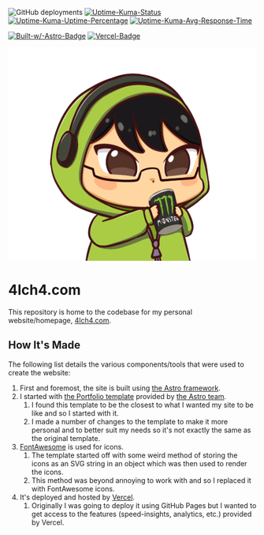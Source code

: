 ![GitHub deployments](https://img.shields.io/github/deployments/4lch4/4lch4.com/production?style=flat-square&logo=vercel&label=Last%20Vercel%20Deployment)
[![Uptime-Kuma-Status](https://uptime.4lch4.io/api/badge/1/status?style=flat-square)](https://uptime.4lch4.io/status/homepage)
[![Uptime-Kuma-Uptime-Percentage](https://uptime.4lch4.io/api/badge/1/uptime?style=flat-square)](https://uptime.4lch4.io/status/homepage)
[![Uptime-Kuma-Avg-Response-Time](https://uptime.4lch4.io/api/badge/1/avg-response?style=flat-square)](https://uptime.4lch4.io/status/homepage)

[![Built-w/-Astro-Badge](https://img.shields.io/badge/Built%20with-Astro-blue?style=flat-square&logo=astro)](https://astro.build)
[![Vercel-Badge](https://img.shields.io/badge/Hosted%20on-Vercel-blue?style=flat-square&logo=vercel)](https://vercel.com)

<img height="433" width="564" src="./public/assets/img/Avatar-1.png" alt="The avatar image used everywhere by 4lch4 across. A chibi-esque drawing of himself drinking Monster."></img>

# 4lch4.com

This repository is home to the codebase for my personal website/homepage, [4lch4.com][0].

## How It's Made

The following list details the various components/tools that were used to create the website:

1. First and foremost, the site is built using [the Astro framework][3].
2. I started with [the Portfolio template][1] provided by [the Astro team][2].
   1. I found this template to be the closest to what I wanted my site to be like and so I started with it.
   2. I made a number of changes to the template to make it more personal and to better suit my needs so it's not exactly the same as the original template.
3. [FontAwesome][4] is used for icons.
   1. The template started off with some weird method of storing the icons as an SVG string in an object which was then used to render the icons.
   2. This method was beyond annoying to work with and so I replaced it with FontAwesome icons.
4. It's deployed and hosted by [Vercel][5].
   1. Originally I was going to deploy it using GitHub Pages but I wanted to get access to the features (speed-insights, analytics, etc.) provided by Vercel.

[0]: https://4lch4.com
[1]: https://github.com/withastro/astro/tree/latest/examples/portfolio
[2]: https://github.com/withastro
[3]: https://astro.build
[4]: https://fontawesome.com
[5]: https://vercel.com
